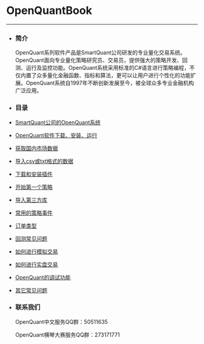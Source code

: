 # OpenQuantBook

---

* ### 简介

  OpenQuant系列软件产品是SmartQuant公司研发的专业量化交易系统。OpenQuant面向专业量化策略研究员、交易员，提供强大的策略开发、回测、运行及监控功能。OpenQuant系统采用标准的C\#语言进行策略编程，不仅内置了众多量化金融函数、指标和算法，更可以让用户进行个性化的功能扩展。OpenQuant系统自1997年不断创新发展至今，被全球众多专业金融机构广泛应用。

* ### 目录
* [SmartQuant公司的OpenQuant系统](whats_the_smartquant_or_openquant.md)

* [OpenQuant软件下载、安装、运行](installing.md)

* [获取国内市场数据](domestic_market_data.md)

* [导入csv或txt格式的数据](domestic_market_data_csv.md)

* [下载和安装插件](install_plugins.md)

* [开始第一个策略](first_strategy.md)

* [导入第三方库](import_third_party_lib.md)

* [常用的策略事件](common_strategy_event.md)

* [订单类型](order_type.md)

* [回测常见问题](back_test.md)

* [如何进行模拟交易](simulated_trading.md)

* [如何进行实盘交易](realtime_trading.md)

* [OpenQuant的调试功能](debug_function.md)

* [其它常见问题](common_question.md)

* ### 联系我们

  OpenQuant中文服务QQ群：50511635

  OpenQuant横琴大赛服务QQ群：273171771



